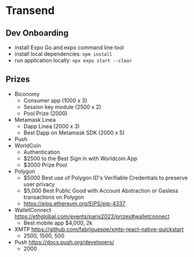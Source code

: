 # Transend

## Dev Onboarding
- install Expo Go and expo command line tool
- install local dependencies: `npm install`
- run application locally: `npx expo start --clear`


## Prizes
- Biconomy 
    - Consumer app  (1000 x 3)
    - Session key module (2500 x 2)
    - Pool Prize (2000)
- Metamask Linea
    - Dapp Linea (2000 x 3)
    - Best Dapp on Metamask SDK (2000 x 5)
- Push
- WorldCoin
    - Authentication
    - $2500 to the Best Sign in with Worldcoin App
    - $3000 Prize Pool 
- Polygon
    - $5000 Best use of Polygon ID's Verifiable Credentials to preserve user privacy
    - $5,000 Best Public Good with Account Abstraction or Gasless transactions on Polygon
    - https://eips.ethereum.org/EIPS/eip-4337
- WalletConnect https://ethglobal.com/events/paris2023/prizes#walletconnect
    - Best mobile app $4,000, 2k
- XMTP https://github.com/fabriguespe/xmtp-react-native-quickstart
    - 2500, 1500, 500
- Push https://docs.push.org/developers/
    - 2000